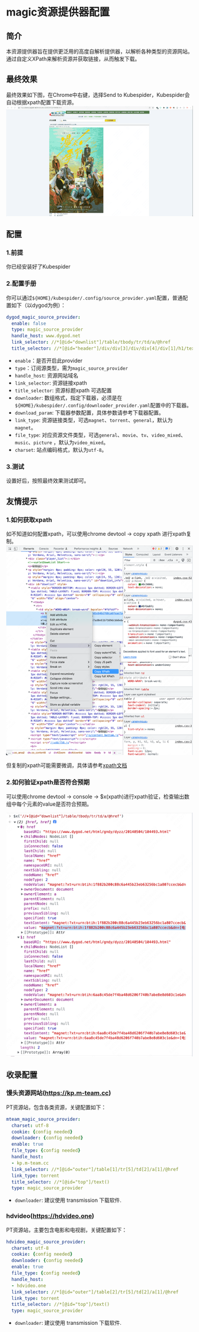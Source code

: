# magic资源提供器配置

## 简介

本资源提供器旨在提供更泛用的高度自解析提供器，以解析各种类型的资源网站。通过自定义XPath来解析资源并获取链接，从而触发下载。

## 最终效果

最终效果如下图，在Chrome中右键，选择Send to Kubespider，Kubespider会自动根据xpath配置下载资源。
![演示](images/magic_final_show.gif)

## 配置

### 1.前提

你已经安装好了Kubespider

### 2.配置手册

你可以通过`${HOME}/kubespider/.config/source_provider.yaml`配置，普通配置如下（以dygod为例）：

```yaml
dygod_magic_source_provider:
  enable: false
  type: magic_source_provider
  handle_host: www.dygod.net
  link_selector: //*[@id="downlist"]/table/tbody/tr/td/a/@href
  title_selector: //*[@id="header"]/div/div[3]/div/div[4]/div[1]/h1/text()
```

* `enable`：是否开启此provider
* `type`：订阅源类型，需为`magic_source_provider`
* `handle_host`: 资源网站域名
* `link_selector`: 资源链接xpath
* `title_selector`: 资源标题xpath
  可选配置
* `downloader`: 数组格式，指定下载器，必须是在`${HOME}/kubespider/.config/downloader_provider.yaml`配置中的下载器。
* `download_param`: 下载器参数配置，具体参数请参考下载器配置。
* `link_type`: 资源链接类型，可选`magnet`、`torrent`、`general`，默认为`magnet`。
* `file_type`: 对应资源文件类型，可选`general`、`movie`、`tv`、`video_mixed`、`music`、`picture` ，默认为`video_mixed`。
* `charset`: 站点编码格式，默认为`utf-8`。

### 3.测试

设置好后，按照最终效果测试即可。

## 友情提示

### 1.如何获取xpath

如不知道如何配置xpath，可以使用chrome devtool -> copy xpath 进行xpath复制。
![img.png](images/magic_copy_xpath.png)

但复制的xpath可能需要微调，具体请参考[xpath文档](https://www.w3.org/TR/xpath-31/#id-path-expressions)

### 2.如何验证xpath是否符合预期

可以使用chrome devtool -> console -> $x(xpath)进行xpath验证，检查输出数组中每个元素的value是否符合预期。

![img.png](images/magic_validate_xpath.png)

## 收录配置

### 馒头资源网站(https://kp.m-team.cc)
PT资源站，包含各类资源，关键配置如下：
```yaml
mteam_magic_source_provider:
  charset: utf-8
  cookie: {config needed}
  downloader: {config needed}
  enable: true
  file_type: {config needed}
  handle_host:
  - kp.m-team.cc
  link_selector: //*[@id="outer"]/table[1]/tr[5]/td[2]/a[1]/@href
  link_type: torrent
  title_selector: //*[@id="top"]/text()
  type: magic_source_provider
```
* `downloader`: 建议使用 transmission 下载软件.

### hdvideo(https://hdvideo.one)
PT资源站，主要包含电影和电视剧，关键配置如下：
```yaml
hdvideo_magic_source_provider:
  charset: utf-8
  cookie: {config needed}
  downloader: {config needed}
  enable: true
  file_type: {config needed}
  handle_host:
  - hdvideo.one
  link_selector: //*[@id="outer"]/table[2]/tr[5]/td[2]/a[1]/@href
  link_type: torrent
  title_selector: //*[@id="top"]/text()
  type: magic_source_provider
```
* `downloader`: 建议使用 transmission 下载软件.
